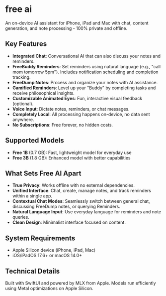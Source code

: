 # free ai

An on-device AI assistant for iPhone, iPad and Mac with chat, content generation, and note processing - 100% private and offline.

## Key Features

- **Integrated Chat**: Conversational AI that can also discuss your notes and reminders.
- **FreeBuddy Reminders**: Set reminders using natural language (e.g., "call mom tomorrow 5pm"). Includes notification scheduling and completion tracking.
- **FreeDump Notes**: Process and organize your notes with AI assistance.
- **Gamified Reminders**: Level up your "Buddy" by completing tasks and receive philosophical insights.
- **Customizable Animated Eyes**: Fun, interactive visual feedback (optional).
- **Voice Input**: Dictate notes, reminders, or chat messages.
- **Completely Local**: All processing happens on-device, no data sent anywhere.
- **No Subscriptions**: Free forever, no hidden costs.

## Supported Models

- **Free 1B** (0.7 GB): Fast, lightweight model for everyday use 
- **Free 3B** (1.8 GB): Enhanced model with better capabilities

## What Sets Free AI Apart

- **True Privacy**: Works offline with no external dependencies.
- **Unified Interface**: Chat, create, manage notes, and track reminders within a single app.
- **Contextual Chat Modes**: Seamlessly switch between general chat, discussing FreeDump notes, or querying Reminders.
- **Natural Language Input**: Use everyday language for reminders and note queries.
- **Clean Design**: Minimalist interface focused on content.

## System Requirements

- Apple Silicon device (iPhone, iPad, Mac)
- iOS/iPadOS 17.6+ or macOS 14.0+

## Technical Details

Built with SwiftUI and powered by MLX from Apple. Models run efficiently using Metal optimizations on Apple Silicon.
